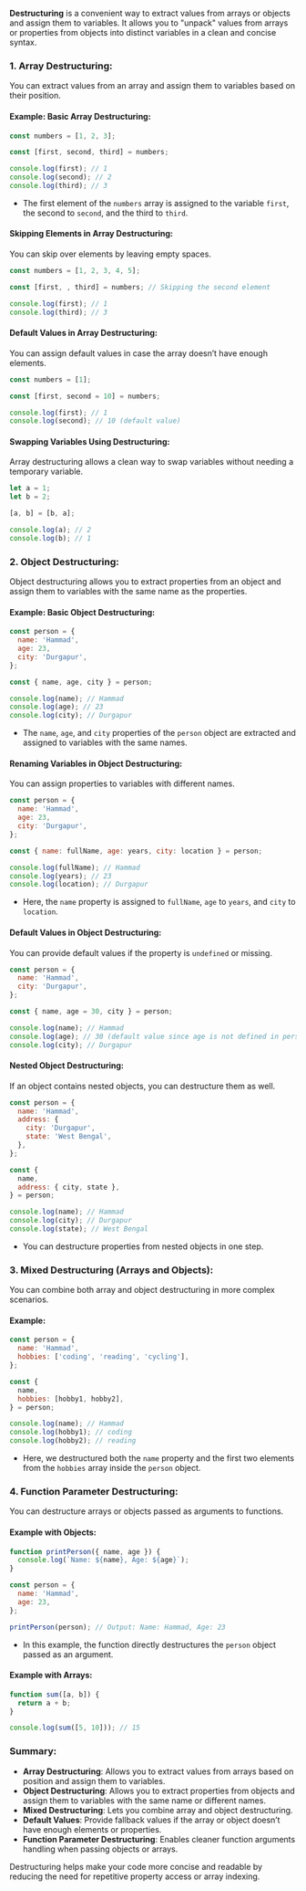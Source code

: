 **Destructuring** is a convenient way to extract values from arrays or objects and assign them to variables. It allows you to "unpack" values from arrays or properties from objects into distinct variables in a clean and concise syntax.

### **1. Array Destructuring:**

You can extract values from an array and assign them to variables based on their position.

#### **Example: Basic Array Destructuring**:

```javascript
const numbers = [1, 2, 3];

const [first, second, third] = numbers;

console.log(first); // 1
console.log(second); // 2
console.log(third); // 3
```

- The first element of the `numbers` array is assigned to the variable `first`, the second to `second`, and the third to `third`.

#### **Skipping Elements in Array Destructuring**:

You can skip over elements by leaving empty spaces.

```javascript
const numbers = [1, 2, 3, 4, 5];

const [first, , third] = numbers; // Skipping the second element

console.log(first); // 1
console.log(third); // 3
```

#### **Default Values in Array Destructuring**:

You can assign default values in case the array doesn’t have enough elements.

```javascript
const numbers = [1];

const [first, second = 10] = numbers;

console.log(first); // 1
console.log(second); // 10 (default value)
```

#### **Swapping Variables Using Destructuring**:

Array destructuring allows a clean way to swap variables without needing a temporary variable.

```javascript
let a = 1;
let b = 2;

[a, b] = [b, a];

console.log(a); // 2
console.log(b); // 1
```

### **2. Object Destructuring:**

Object destructuring allows you to extract properties from an object and assign them to variables with the same name as the properties.

#### **Example: Basic Object Destructuring**:

```javascript
const person = {
  name: 'Hammad',
  age: 23,
  city: 'Durgapur',
};

const { name, age, city } = person;

console.log(name); // Hammad
console.log(age); // 23
console.log(city); // Durgapur
```

- The `name`, `age`, and `city` properties of the `person` object are extracted and assigned to variables with the same names.

#### **Renaming Variables in Object Destructuring**:

You can assign properties to variables with different names.

```javascript
const person = {
  name: 'Hammad',
  age: 23,
  city: 'Durgapur',
};

const { name: fullName, age: years, city: location } = person;

console.log(fullName); // Hammad
console.log(years); // 23
console.log(location); // Durgapur
```

- Here, the `name` property is assigned to `fullName`, `age` to `years`, and `city` to `location`.

#### **Default Values in Object Destructuring**:

You can provide default values if the property is `undefined` or missing.

```javascript
const person = {
  name: 'Hammad',
  city: 'Durgapur',
};

const { name, age = 30, city } = person;

console.log(name); // Hammad
console.log(age); // 30 (default value since age is not defined in person)
console.log(city); // Durgapur
```

#### **Nested Object Destructuring**:

If an object contains nested objects, you can destructure them as well.

```javascript
const person = {
  name: 'Hammad',
  address: {
    city: 'Durgapur',
    state: 'West Bengal',
  },
};

const {
  name,
  address: { city, state },
} = person;

console.log(name); // Hammad
console.log(city); // Durgapur
console.log(state); // West Bengal
```

- You can destructure properties from nested objects in one step.

### **3. Mixed Destructuring (Arrays and Objects)**:

You can combine both array and object destructuring in more complex scenarios.

#### **Example**:

```javascript
const person = {
  name: 'Hammad',
  hobbies: ['coding', 'reading', 'cycling'],
};

const {
  name,
  hobbies: [hobby1, hobby2],
} = person;

console.log(name); // Hammad
console.log(hobby1); // coding
console.log(hobby2); // reading
```

- Here, we destructured both the `name` property and the first two elements from the `hobbies` array inside the `person` object.

### **4. Function Parameter Destructuring**:

You can destructure arrays or objects passed as arguments to functions.

#### **Example with Objects**:

```javascript
function printPerson({ name, age }) {
  console.log(`Name: ${name}, Age: ${age}`);
}

const person = {
  name: 'Hammad',
  age: 23,
};

printPerson(person); // Output: Name: Hammad, Age: 23
```

- In this example, the function directly destructures the `person` object passed as an argument.

#### **Example with Arrays**:

```javascript
function sum([a, b]) {
  return a + b;
}

console.log(sum([5, 10])); // 15
```

### **Summary**:

- **Array Destructuring**: Allows you to extract values from arrays based on position and assign them to variables.
- **Object Destructuring**: Allows you to extract properties from objects and assign them to variables with the same name or different names.
- **Mixed Destructuring**: Lets you combine array and object destructuring.
- **Default Values**: Provide fallback values if the array or object doesn’t have enough elements or properties.
- **Function Parameter Destructuring**: Enables cleaner function arguments handling when passing objects or arrays.

Destructuring helps make your code more concise and readable by reducing the need for repetitive property access or array indexing.
